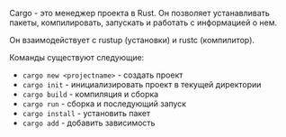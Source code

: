 Cargo - это менеджер проекта в Rust. Он позволяет устанавливать пакеты, компилировать, запускать и работать с информацией о нем.

Он взаимодействует с rustup (установки) и rustc (компилитор).

Команды существуют следующие:

 + `cargo new <projectname>` - создать проект
 + `cargo init` - инициализировать проект в текущей директории
 + `cargo build` - компиляция и сборка
 + `cargo run` - сборка и последующий запуск
 + `cargo install` - установить пакет
 + `cargo add` - добавить зависимость
